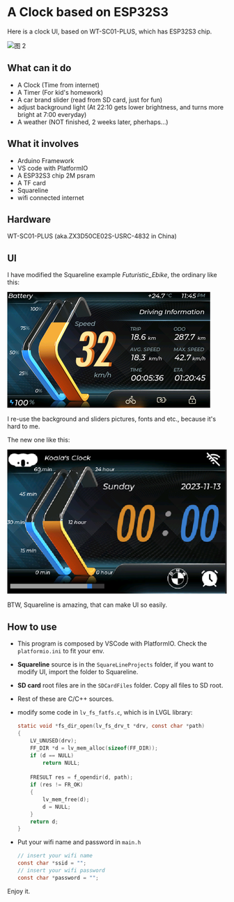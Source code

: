 # A Clock based on ESP32S3

Here is a clock UI, based on WT-SC01-PLUS, which has ESP32S3 chip.

![图 2](docs/img/04b927cafc399d23d934934a61f703d9abae2248da71b88f5ee512fbb8efeaf1.png)  

## What can it do

* A Clock (Time from internet)
* A Timer (For kid's homework)
* A car brand slider (read from SD card, just for fun)
* adjust background light (At 22:10 gets lower brightness, and turns more bright at 7:00 everyday)
* A weather (NOT finished, 2 weeks later, pherhaps...)

## What it involves

* Arduino Framework
* VS code with PlatformIO
* A ESP32S3 chip 2M psram
* A TF card
* Squareline
* wifi connected internet

## Hardware

WT-SC01-PLUS (aka.ZX3D50CE02S-USRC-4832 in China)

## UI

I have modified the Squareline example *Futuristic_Ebike*, the ordinary like this:

![图 0](docs/img/434078d399fc720f09a2d920c934d0010273fff329523262229c7cbb4decb17a.png)  

I re-use the background and sliders pictures, fonts and etc., because it's hard to me.

The new one like this:

 ![图 0](docs/img/ffa2549eec07f35d128425705ff797993e6fcf4a03c1197a4bb51c7093afad9f.png)  

BTW, Squareline is amazing, that can make UI so easily.

## How to use

* This program is composed by VSCode with PlatformIO. Check the `platformio.ini` to fit your env.
* **Squareline** source is in the `SquareLineProjects` folder, if you want to modify UI, import the folder to Squareline.
* **SD card** root files are in the `SDCardFiles` folder. Copy all files to SD root.
* Rest of these are C/C++ sources.
* modify some code in `lv_fs_fatfs.c`, which is in LVGL library:
  
    ~~~ C
    static void *fs_dir_open(lv_fs_drv_t *drv, const char *path)
    {
        LV_UNUSED(drv);
        FF_DIR *d = lv_mem_alloc(sizeof(FF_DIR));
        if (d == NULL)
            return NULL;

        FRESULT res = f_opendir(d, path);
        if (res != FR_OK)
        {
            lv_mem_free(d);
            d = NULL;
        }
        return d;
    }
    ~~~

* Put your wifi name and password in `main.h`

    ~~~ C
    // insert your wifi name
    const char *ssid = "";
    // insert your wifi password
    const char *password = "";
    ~~~

Enjoy it.
